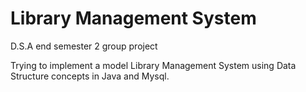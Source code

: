# Library Management System

D.S.A end semester 2 group project

Trying to implement a model Library Management System using Data Structure concepts in Java and Mysql.
